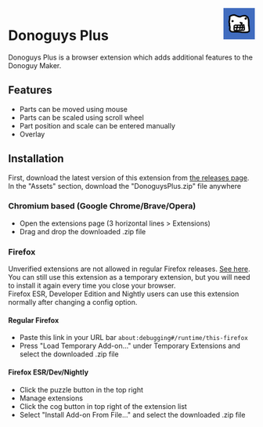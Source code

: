 <img align="right" src="icon.png" height=64>  

# Donoguys Plus
Donoguys Plus is a browser extension which adds additional features to the Donoguy Maker.  
## Features
* Parts can be moved using mouse
* Parts can be scaled using scroll wheel
* Part position and scale can be entered manually
* Overlay 
## Installation
First, download the latest version of this extension from [the releases page](https://github.com/ryhon0/donoguysplus/releases).  
In the "Assets" section, download the "DonoguysPlus.zip" file anywhere
### Chromium based (Google Chrome/Brave/Opera)
* Open the extensions page (3 horizontal lines > Extensions)
* Drag and drop the downloaded .zip file
### Firefox
Unverified extensions are not allowed in regular Firefox releases. [See here](https://support.mozilla.org/en-US/kb/add-on-signing-in-firefox?as=u&utm_source=inproduct#w_what-are-my-options-if-i-want-to-use-an-unsigned-add-on-advanced-users).  
You can still use this extension as a temporary extension, but you will need to install it again every time you close your browser.  
Firefox ESR, Developer Edition and Nightly users can use this extension normally after changing a config option.
#### Regular Firefox
* Paste this link in your URL bar `about:debugging#/runtime/this-firefox`
* Press "Load Temporary Add-on..." under Temporary Extensions and select the downloaded .zip file
#### Firefox ESR/Dev/Nightly
* Click the puzzle button in the top right
* Manage extensions
* Click the cog button in top right of the extension list
* Select "Install Add-on From File..." and select the downloaded .zip file
